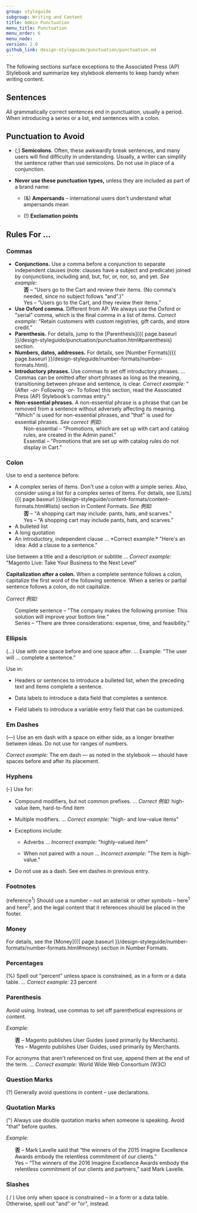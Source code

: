 ```yaml
---
group: styleguide
subgroup: Writing and Content
title: Admin Punctuation
menu_title: Punctuation
menu_order: 6
menu_node:
version: 2.0
github_link: design-styleguide/punctuation/punctuation.md
---
```

The following sections surface exceptions to the Associated Press (AP) Stylebook and summarize key stylebook elements to keep handy when writing content.

## Sentences

All grammatically correct sentences end in punctuation, usually a period. When introducing a series or a list, end sentences with a colon.

## Punctuation to Avoid

* (;) **Semicolons.** Often, these awkwardly break sentences, and many users will find difficulty in understanding. Usually, a writer can simplify the sentence rather than use semicolons. Do not use in place of a conjunction.

* **Never use these punctuation types,** unless they are included as part of a brand name:

  - (&) **Ampersands** – international users don't understand what ampersands mean

  - (!) **Exclamation points**

## Rules For ...

### Commas

<ul>
  <li><strong>Conjunctions.</strong> Use a comma before a conjunction to separate independent clauses (note: clauses have a subject and predicate) joined by conjunctions, including and, but, for, or, nor, so, and yet. <em>See example:</em>
    <ul style="list-style-type:none">
      <li><strong>否</strong> – “Users go to the Cart and review their items. (No comma's needed, since no subject follows “and”.)"</li>
      <li>Yes – “Users go to the Cart, and they review their items.”</li>
    </ul>
  </li>
  <li><strong>Use Oxford comma.</strong> Different from AP. We always use the Oxford or "serial" comma, which is the final comma in a list of items. <em>Correct example:</em> “Retain customers with custom registries, gift cards, and store credit.”</li>
  <li><strong>Parenthesis.</strong> For details, jump to the <span markdown="1">[Parenthesis]({{ page.baseurl }}/design-styleguide/punctuation/punctuation.html#parenthesis)</span> section.</li>
  <li><strong>Numbers, dates, addresses.</strong> For details, see <span markdown="1">[Number Formats]({{ page.baseurl }}/design-styleguide/number-formats/number-formats.html).</span></li>
  <li><strong>Introductory phrases.</strong> Use commas to set off introductory phrases. ... Commas can be omitted after short phrases as long as the meaning, transitioning between phrase and sentence, is clear. <em>Correct example:</em> "(After <em>-or-</em> Following <em>-or-</em> To follow) this section, read the Associated Press (AP) Stylebook’s commas entry."</li>
  <li><strong>Non-essential phrases.</strong> A non-essential phrase is a phrase that can be removed from a sentence without adversely affecting its meaning. "Which" is used for non-essential phrases, and "that" is used for essential phrases. <em>See correct 例如:</em>
  <ul style="list-style-type:none">
    <li>Non-essential – "Promotions, which are set up with cart and catalog rules, are created in the Admin panel."</li>
    <li>Essential – "Promotions that are set up with catalog rules do not display in Cart."</li>
  </ul>
  </li>
</ul>

### Colon

Use to end a sentence before:

<ul>
  <li>A complex series of items. Don't use a colon with a simple series. Also, consider using a list for a complex series of items. For details, see <span markdown="1">[Lists]({{ page.baseurl }}/design-styleguide/content-formats/content-formats.html#lists)</span> section in Content Formats. <em>See 例如:</em>
    <ul style="list-style-type:none">
      <li><strong>否</strong> – “A shopping cart may include: pants, hats, and scarves."</li>
      <li>Yes – “A shopping cart may include pants, hats, and scarves.”</li>
    </ul>
  </li>
  <li>A bulleted list</li>
  <li>A long quotation</li>
  <li>An introductory, independent clause ... *Correct example:* "Here's an idea: Add a clause to a sentence."</li>
</ul>

Use between a title and a description or subtitle ... *Correct example:* "Magento Live: Take Your Business to the Next Level"

**Capitalization after a colon.** When a complete sentence follows a colon, capitalize the first word of the following sentence. When a series or partial sentence follows a colon, do not capitalize.

*Correct 例如:*

<ul style="list-style-type:none">
  <li>Complete sentence – "The company makes the following promise: This solution will improve your bottom line.”</li>
  <li>Series – “There are three considerations: expense, time, and feasibility.”</li>
</ul>

### Ellipsis

(...) Use with one space before and one space after. ... Example: "The user will ... complete a sentence."

Use in:

* Headers or sentences to introduce a bulleted list, when the preceding text and items complete a sentence.

* Data labels to introduce a data field that completes a sentence.

* Field labels to introduce a variable entry field that can be customized.

### Em Dashes

(—) Use an em dash with a space on either side, as a longer breather between ideas. Do not use for ranges of numbers.

*Correct example:* The em dash — as noted in the stylebook — should have spaces before and after its placement.

### Hyphens

(-) Use for:

* Compound modifiers, but not common prefixes. ... *Correct 例如:* high-value item, hard-to-find item

* Multiple modifiers. ... *Correct example:* "high- and low-value items"

* Exceptions include:

  - Adverbs ... *Incorrect example:* "highly-valued item"

  - When not paired with a noun ... *Incorrect example:* "The item is high-value."

* Do not use as a dash. See em dashes in previous entry.

### Footnotes

(reference<sup>1</sup>) Should use a number – not an asterisk or other symbols – here<sup>1</sup> and here<sup>2</sup>, and the legal content that it references should be placed in the footer.

### Money

For details, see the [Money]({{ page.baseurl }}/design-styleguide/number-formats/number-formats.html#money) section in Number Formats.

### Percentages

(%) Spell out "percent" unless space is constrained, as in a form or a data table. ... *Correct example:* 23 percent

### Parenthesis

Avoid using. Instead, use commas to set off parenthetical expressions or content.

*Example:*

<ul style="list-style-type:none">
  <li><strong>否</strong> – Magento publishes User Guides (used primarily by Merchants).</li>
  <li>Yes – Magento publishes User Guides, used primarily by Merchants.</li>
</ul>

For acronyms that aren't referenced on first use, append them at the end of the term. ... *Correct example:* World Wide Web Consortium (W3C)

### Question Marks

(?) Generally avoid questions in content – use declarations.

### Quotation Marks

(") Always use double quotation marks when someone is speaking. Avoid "that" before quotes.

*Example:*

<ul style="list-style-type:none">
  <li><strong>否</strong> – Mark Lavelle said that “the winners of the 2015 Imagine Excellence Awards embody the relentless commitment of our clients.”</li>
  <li>Yes – “The winners of the 2016 Imagine Excellence Awards embody the relentless commitment of our clients and partners,” said Mark Lavelle.</li>
</ul>  

### Slashes

( / ) Use only when space is constrained – in a form or a data table. Otherwise, spell out "and" or "or", instead.
